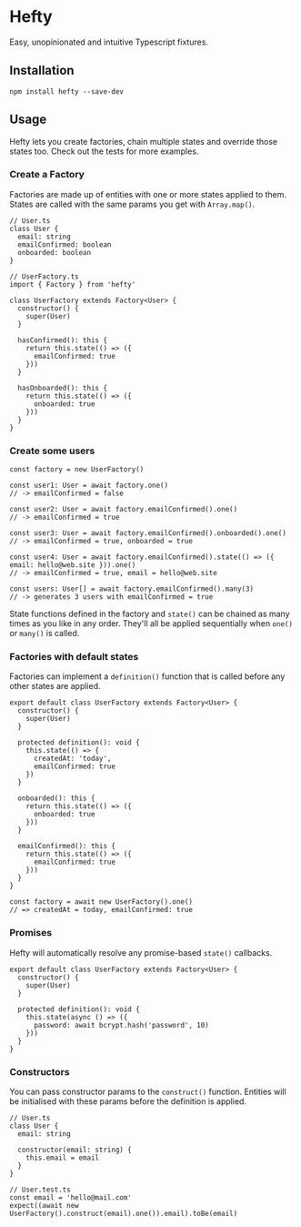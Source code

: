# Hefty
Easy, unopinionated and intuitive Typescript fixtures.

## Installation
`npm install hefty --save-dev`

## Usage
Hefty lets you create factories, chain multiple states and override those states too. Check out the tests for more examples.

### Create a Factory
Factories are made up of entities with one or more states applied to them. States are called with the same params you get with `Array.map()`.

```
// User.ts
class User {
  email: string
  emailConfirmed: boolean
  onboarded: boolean
}

// UserFactory.ts
import { Factory } from 'hefty'

class UserFactory extends Factory<User> {
  constructor() {
    super(User)
  }

  hasConfirmed(): this {
    return this.state(() => ({
      emailConfirmed: true
    }))
  }

  hasOnboarded(): this {
    return this.state(() => ({
      onboarded: true
    }))
  }
}
```

### Create some users
```
const factory = new UserFactory()

const user1: User = await factory.one()
// -> emailConfirmed = false

const user2: User = await factory.emailConfirmed().one()
// -> emailConfirmed = true

const user3: User = await factory.emailConfirmed().onboarded().one()
// -> emailConfirmed = true, onboarded = true

const user4: User = await factory.emailConfirmed().state(() => ({ email: hello@web.site })).one()
// -> emailConfirmed = true, email = hello@web.site

const users: User[] = await factory.emailConfirmed().many(3)
// -> generates 3 users with emailConfirmed = true
```

State functions defined in the factory and `state()` can be chained as many times as you like in any order. They'll all be applied sequentially when `one()` or `many()` is called.

### Factories with default states
Factories can implement a `definition()` function that is called before any other states are applied.

```
export default class UserFactory extends Factory<User> {
  constructor() {
    super(User)
  }

  protected definition(): void {
    this.state(() => {
      createdAt: 'today',
      emailConfirmed: true
    })
  }

  onboarded(): this {
    return this.state(() => ({
      onboarded: true
    }))
  }

  emailConfirmed(): this {
    return this.state(() => ({
      emailConfirmed: true
    }))
  }
}

const factory = await new UserFactory().one()
// => createdAt = today, emailConfirmed: true 
```

### Promises
Hefty will automatically resolve any promise-based `state()` callbacks.

```
export default class UserFactory extends Factory<User> {
  constructor() {
    super(User)
  }

  protected definition(): void {
    this.state(async () => ({
      password: await bcrypt.hash('password', 10)
    }))
  }
}
```

### Constructors
You can pass constructor params to the `construct()` function. Entities will be initialised with these params before the definition is applied.

```
// User.ts
class User {
  email: string

  constructor(email: string) {
    this.email = email
  }
}

// User.test.ts
const email = 'hello@mail.com'
expect((await new UserFactory().construct(email).one()).email).toBe(email)
```
